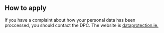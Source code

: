##  How to apply

If you have a complaint about how your personal data has been proccessed, you
should contact the DPC. The website is [ dataprotection.ie.
](http://www.dataprotection.ie/)
